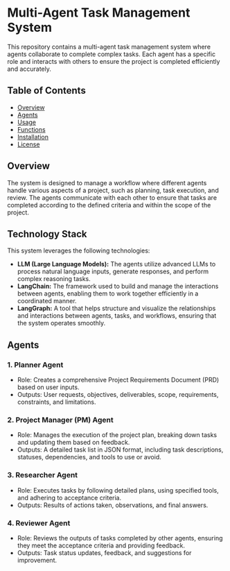 # Multi-Agent Task Management System

This repository contains a multi-agent task management system where agents collaborate to complete complex tasks. Each agent has a specific role and interacts with others to ensure the project is completed efficiently and accurately.

## Table of Contents

- [Overview](#overview)
- [Agents](#agents)
- [Usage](#usage)
- [Functions](#functions)
- [Installation](#installation)
- [License](#license)

## Overview

The system is designed to manage a workflow where different agents handle various aspects of a project, such as planning, task execution, and review. The agents communicate with each other to ensure that tasks are completed according to the defined criteria and within the scope of the project.

## Technology Stack

This system leverages the following technologies:

- **LLM (Large Language Models):** The agents utilize advanced LLMs to process natural language inputs, generate responses, and perform complex reasoning tasks.
- **LangChain:** The framework used to build and manage the interactions between agents, enabling them to work together efficiently in a coordinated manner.
- **LangGraph:** A tool that helps structure and visualize the relationships and interactions between agents, tasks, and workflows, ensuring that the system operates smoothly.

## Agents

### 1. Planner Agent

- Role: Creates a comprehensive Project Requirements Document (PRD) based on user inputs.
- Outputs: User requests, objectives, deliverables, scope, requirements, constraints, and limitations.

### 2. Project Manager (PM) Agent

- Role: Manages the execution of the project plan, breaking down tasks and updating them based on feedback.
- Outputs: A detailed task list in JSON format, including task descriptions, statuses, dependencies, and tools to use or avoid.

### 3. Researcher Agent

- Role: Executes tasks by following detailed plans, using specified tools, and adhering to acceptance criteria.
- Outputs: Results of actions taken, observations, and final answers.

### 4. Reviewer Agent

- Role: Reviews the outputs of tasks completed by other agents, ensuring they meet the acceptance criteria and providing feedback.
- Outputs: Task status updates, feedback, and suggestions for improvement.